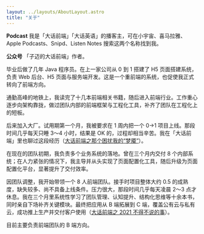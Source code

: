 ```yaml
---
layout: ../layouts/AboutLayout.astro
title: "关于"
---
```


**Podcast** 我是「大话前端」「大话英语」的播客主，可在小宇宙、喜马拉雅、Apple Podcasts、Snipd、Listen Notes 搜索这两个名称找到我。

**公众号** 「子迈的大话前端」作者。

毕业后做了几年 Java 程序员。在上一家公司从 0 到 1 搭建了 H5 页面搭建系统，负责 Web 后台、H5 页面与服务端开发。这是一个重前端的系统，也促使我正式转向了前端方向。

通勤高峰的地铁上，我读完了十几本前端相关书籍，随后进入前端行业。工作重心逐步向架构靠拢，做过团队内部的前端框架与工程化工具，补齐了团队在工程化上的短板。

后来加入大厂。试用期第一个月，我被要求在 1 周内把一个 0→1 项目上线。那段时间几乎每天只睡 3～4 小时，结果是 OK 的，过程却相当辛苦。我在「大话前端」里也聊过这段经历（[大话前端之那个困扰我的“梦魇”](https://m.ximalaya.com/sound/314632278?from=pc)）。

在现在的团队初期，我负责多个业务系统的落地。曾在三个月内交付 8 个内部系统；在人力紧张的情况下，我主导并从头实现了页面配置化工具，随后升级为页面配置化平台，显著提升了交付效率。

因团队调整，我开始带领一个 8 人前端团队。接手时项目整体大约 0.5 的成熟度，缺失较多、尚不具备上线条件。压力很大，那段时间几乎每天凌晨 2～3 点才休息。我在三个月里系统性学习了团队管理、认知提升、结构化思维等十余本书，同时亲自下场补齐关键模块。最终把应用从 B 端拓展到 C 端，覆盖公有云与私有云，成功推上生产并交付客户使用（[大话前端之 2021 不得不说的事](https://m.ximalaya.com/sound/488416361?from=pc)）。

目前主要负责前端团队的 B 端方向。
